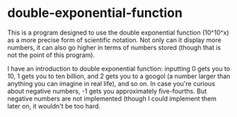 # double-exponential-function

This is a program designed to use the double exponential function (10^10^x) as a more precise form of scientific notation. Not only can it display more numbers, it can also go higher in terms of numbers stored (though that is not the point of this program).

I have an introduction to double exponential function: inputting 0 gets you to 10, 1 gets you to ten billion, and 2 gets you to a googol (a number larger than anything you can imagine in real life), and so on. In case you're curious about negative numbers, -1 gets you approximately five-fourths. But negative numbers are not implemented (though I could implement them later on, it wouldn't be too hard.
